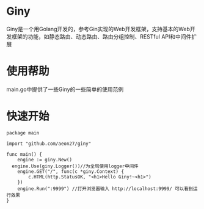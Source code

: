 # Giny

Giny是一个用Golang开发的，参考Gin实现的Web开发框架，支持基本的Web开发框架的功能，如静态路由、动态路由、路由分组控制、RESTful API和中间件扩展

# 使用帮助

main.go中提供了一些Giny的一些简单的使用范例

# 快速开始

```
package main

import "github.com/aeon27/giny"

func main() {
	engine := giny.New()
  engine.Use(giny.Logger())//为全局使用logger中间件
	engine.GET("/", func(c *giny.Context) {
		c.HTML(http.StatusOK, "<h1>Hello Giny!~<h1>")
	})
	engine.Run(":9999") //打开浏览器输入 http://localhost:9999/ 可以看到运行效果
}
```
